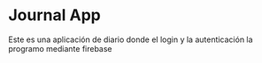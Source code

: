 # Journal App

Este es una aplicación de diario donde el login y la autenticación la programo mediante firebase
